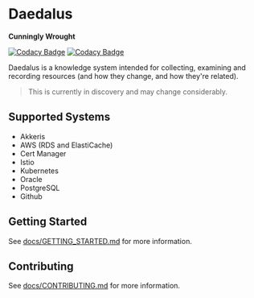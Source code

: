 # Daedalus 

**Cunningly Wrought**

[![Codacy Badge](https://api.codacy.com/project/badge/Grade/8955d795526c43c5baa797e11bb2dfe3)](https://www.codacy.com/gh/akkeris/daedalus?utm_source=github.com&amp;utm_medium=referral&amp;utm_content=akkeris/daedalus&amp;utm_campaign=Badge_Grade)
[![Codacy Badge](https://api.codacy.com/project/badge/Coverage/8955d795526c43c5baa797e11bb2dfe3)](https://www.codacy.com/gh/akkeris/daedalus?utm_source=github.com&utm_medium=referral&utm_content=akkeris/daedalus&utm_campaign=Badge_Coverage)

Daedalus is a knowledge system intended for collecting, examining and recording resources (and how they change, and how they're related).

> This is currently in discovery and may change considerably.

## Supported Systems

* Akkeris
* AWS (RDS and ElastiCache)
* Cert Manager
* Istio
* Kubernetes
* Oracle
* PostgreSQL
* Github

## Getting Started

See [docs/GETTING_STARTED.md](docs/GETTING_STARTED.md) for more information.

## Contributing

See [docs/CONTRIBUTING.md](docs/CONTRIBUTING.md) for more information.

